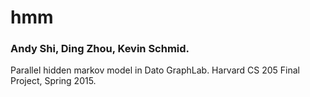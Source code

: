 # hmm
### Andy Shi, Ding Zhou, Kevin Schmid.
Parallel hidden markov model in Dato GraphLab.
Harvard CS 205 Final Project, Spring 2015. 
